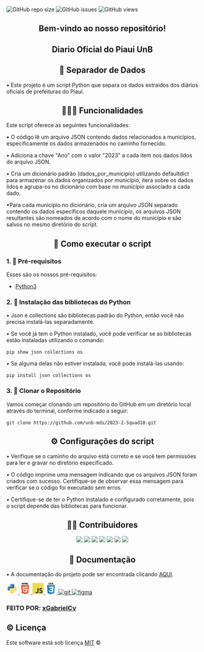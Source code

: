 <!--

S
A
I

D
A
Q
U
I

S
E
U

C
U
R
I
O
S
O

ASS: xGabrielCv 

-->


<!-- Adiciona distintivos (shields) do GitHub -->
![GitHub repo size](https://img.shields.io/github/repo-size/unb-mds/2023-2-Squad10?style=for-the-badge)
![GitHub issues](https://img.shields.io/github/issues/unb-mds/2023-2-Squad10?style=for-the-badge)
![GitHub views](https://komarev.com/ghpvc/?username=unb-mds&repo=2023-2-Squad10&color=blueviolet&style=for-the-badge&label=Views)

<!-- Título centralizado -->
<div align="center">
  <h2>Bem-vindo ao nosso repositório! </h2>
</div> 

<!-- Título centralizado -->
<div align="center">
  <h2>Diario Oficial do Piaui UnB </h2>
</div> 

<!-- Título centralizado -->
<div align="center">
  <h2>🎯 Separador de Dados </h2>
</div> 

• Este projeto é um script Python que separa os dados extraidos dos diários oficiais de prefeituras do Piauí.

<!-- Título centralizado -->
<div align="center">
  <h2>👩🏾‍💻 Funcionalidades </h2>
</div> 

Este script oferece as seguintes funcionalidades:

• O código lê um arquivo JSON contendo dados relacionados a municípios, especificamente os dados armazenados no caminho fornecido.

• Adiciona a chave "Ano" com o valor "2023" a cada item nos dados lidos do arquivo JSON.

• Cria um dicionário padrão (dados_por_municipio) utilizando defaultdict para armazenar os dados organizados por município,
itera sobre os dados lidos e agrupa-os no dicionário com base no município associado a cada dado.

•Para cada município no dicionário, cria um arquivo JSON separado contendo os dados específicos daquele município,
os arquivos JSON resultantes são nomeados de acordo com o nome do município e são salvos no mesmo diretório do script.

<!-- Título centralizado -->
<div align="center">
  <h2>🤞 Como executar o script </h2>
</div> 

### 1. 🔑 Pré-requisitos
Esses são os nossos pré-requisitos:
- [Python3](https://www.python.org/downloads/)



<!-- Adiciona a lista de bibliotecas para copiar -->
### 2. 📑 Instalação das bibliotecas do Python
• Json e collections são bibliotecas padrão do Python, então você não precisa instalá-las separadamente.

• Se você já tem o Python instalado, você pode verificar se as bibliotecas estão instaladas utilizando o comando:
```
pip show json collections os
```
• Se alguma delas não estiver instalada, você pode instalá-las usando:
```
pip install json collections os
```


<!-- Adiciona a funçao de copiar o link do repositorio -->
### 3. 📍 Clonar o Repositório
Vamos começar clonando um repositório do GitHub em um diretório local através do terminal, conforme indicado a seguir:
```
git clone https://github.com/unb-mds/2023-2-Squad10.git
```
  	
  
<div align="center">
  <h2>⚙️ Configurações do script </h2>
</div>

• Verifique se o caminho do arquivo está correto e se você tem permissões para ler e gravar no diretório especificado.
 
• O código imprime uma mensagem indicando que os arquivos JSON foram criados com sucesso. Certifique-se de observar essa mensagem para verificar se o código foi executado sem erros.
 
• Certifique-se de ter o Python instalado e configurado corretamente, pois o script depende das bibliotecas para funcionar.


<div align="center">
  <h2>👩‍💻 Contribuidores </h2>
</div> 
<!-- Foto dos participantes do grupo -->
<div align="center"> 
 <img src="https://avatars.githubusercontent.com/u/119907827?v=4" width="100"/>
 <img src="https://avatars.githubusercontent.com/u/87997616?v=4" width="100" />
 <img src="https://avatars.githubusercontent.com/u/90454615?v=4" width="100"/>
 <img src="https://avatars.githubusercontent.com/u/124631520?v=4" width="100"/>
 <img src="https://avatars.githubusercontent.com/u/98980548?v=4" width="100"/>
 <img src="https://avatars.githubusercontent.com/u/101183266?v=4" width="100"/>
 <img src="https://avatars.githubusercontent.com/u/109704535?v=4" width="100"/>
</div>

<div align="center">
  <h2>📄 Documentação </h2>
</div>

• A documentação do projeto pode ser encontrada clicando [AQUI](https://unb-mds.github.io/2023-2-Squad10/).




<!-- Icons das ferramentas e linguagens ultilizadas -->
<p align="left">
    <a href="https://www.python.org" target="_blank" rel="noreferrer">
        <img src="https://raw.githubusercontent.com/devicons/devicon/master/icons/python/python-original.svg" alt="python" width="30" height="30"/>
    </a>
    <a href="https://www.w3.org/html/" target="_blank" rel="noreferrer">
        <img src="https://raw.githubusercontent.com/devicons/devicon/master/icons/html5/html5-original-wordmark.svg" alt="html5" width="30" height="30"/>
    </a>
    <a href="https://developer.mozilla.org/en-US/docs/Web/JavaScript" target="_blank" rel="noreferrer">
        <img src="https://raw.githubusercontent.com/devicons/devicon/master/icons/javascript/javascript-original.svg" alt="javascript" width="30" height="30"/>
    </a>
    <a href="https://www.w3schools.com/css/" target="_blank" rel="noreferrer">
        <img src="https://raw.githubusercontent.com/devicons/devicon/master/icons/css3/css3-original-wordmark.svg" alt="css3" width="30" height="30"/>
    </a>
    <a href="https://git-scm.com/" target="_blank" rel="noreferrer">
        <img src="https://www.vectorlogo.zone/logos/git-scm/git-scm-icon.svg" alt="git" width="30" height="30"/>
    </a>
    <a href="https://www.figma.com/" target="_blank" rel="noreferrer">
        <img src="https://www.vectorlogo.zone/logos/figma/figma-icon.svg" alt="figma" width="30" height="30"/>
    </a>
</p>



<!-- Criador e licença -->
### FEITO POR: [xGabrielCv](https://github.com/xGabrielCv)

## ©️ Licença 

Este software está sob licença [MIT](https://github.com/nhn/tui.editor/blob/master/LICENSE) ©
